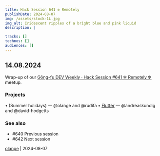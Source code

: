 ```yaml
---
title: Hack Session 641 ✼ Remotely
publishDate: 2024-08-07
img: /assets/stock-1L.jpg
img_alt: Iridescent ripples of a bright blue and pink liquid
description: |

tracks: []
technos: []
audiences: []
---
```


## 14.08.2024

Wrap-up of our [Gōng-fu DEV Weekly · Hack Session #641 ✼ Remotely ✼](https://www.meetup.com/gōngfudev/events/302442307/) meetup.

### Projects

• (Summer holidays) — @olange and @rudifa
• [Flutter](https://flutter.dev) — @andreaskundig and @david-hodgetts

### See also

* #640 Previous session
* #642 Next session

[olange](https://github.com/olange) | 2024-08-07


